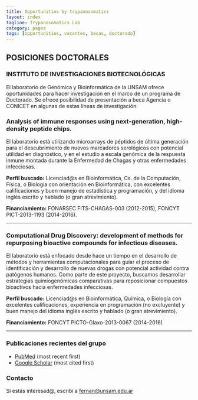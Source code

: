 ```yaml
---
title: Opportunities by trypanosomatics
layout: index
tagline: Trypanosomatics Lab 
category: pages
tags: [opportunities, vacantes, becas, doctorado]
---
```


## POSICIONES DOCTORALES

### INSTITUTO DE INVESTIGACIONES BIOTECNOLÓGICAS



El laboratorio de Genómica y Bioinformática de la UNSAM ofrece oportunidades
para hacer investigación en el marco de un programa de Doctorado. Se ofrece
posibilidad de presentación a beca Agencia o CONICET en algunas de estas
líneas de investigación:

### Analysis of immune responses using next-generation, high-density peptide chips.

El laboratorio está utilizando microarrays de péptidos de última generación
para el descubrimiento de nuevos marcadores serológicos con potencial
utilidad en diagnóstico, y en el estudio a escala genómica de la respuesta
inmune montada durante la Enfermedad de Chagas y otras enfermedades
infecciosas. 

**Perfil buscado:** Licenciad@s en Bioinformática, Cs. de la Computación,
Física, o Biología con orientación en Bioinformática, con excelentes
calificaciones y buen manejo de estadística y programación, y del idioma
inglés escrito y hablado (o gran atrevimiento). 

**Financiamiento:** FONARSEC FITS-CHAGAS-003 (2012-2015), FONCYT PICT-2013-1193 (2014-2016).

***

### Computational Drug Discovery: development of methods for repurposing bioactive compounds for infectious diseases.

El laboratorio está enfocado desde hace un tiempo en el desarrollo de
métodos y herramientas computacionales para guiar el proceso de
identificación y desarrollo de nuevas drogas con potencial actividad contra
patógenos humanos. Como parte de este proyecto, buscamos desarrollar
estrategias quimiogenómicas comparativas para reposicionar compuestos
bioactivos hacia enfermedades infecciosas. 

**Perfil buscado:** Licenciad@s en Bioinformática, Química, o Biología con
excelentes calificaciones, experiencia en programación (no excluyente) y
buen manejo del idioma inglés escrito y hablado (o gran atrevimiento). 

**Financiamiento:**  FONCYT PICTO-Glaxo-2013-0067 (2014-2016)

***

### Publicaciones recientes del grupo

 * [PubMed](http://1.usa.gov/12p0C2W) (most recent first)
 * [Google Scholar](http://scholar.google.com.ar/citations?user=zycaIZQAAAAJ) (most cited first)


### Contacto 

Si estás interesad@, escribí a [fernan@unsam.edu.ar](mailto:fernan@unsam.edu.ar)

